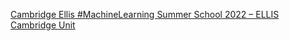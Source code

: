 [Cambridge Ellis #MachineLearning Summer School 2022 – ELLIS Cambridge Unit](https://qi.tc/qi/119631)